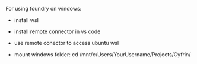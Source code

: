For using foundry on windows:
- install wsl
- install remote connector in vs code
- use remote conector to access ubuntu wsl

- mount windows folder:
cd /mnt/c/Users/YourUsername/Projects/Cyfrin/


